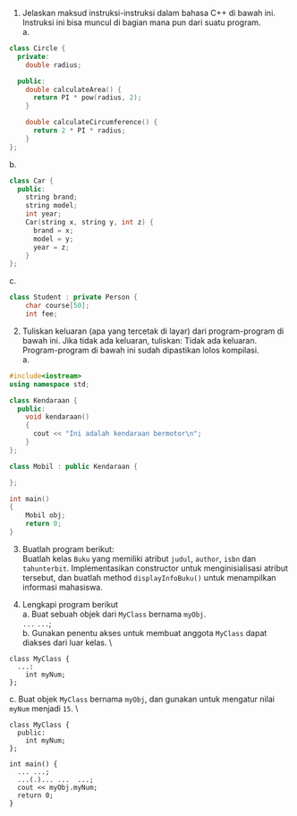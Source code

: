 1. Jelaskan maksud instruksi-instruksi dalam bahasa C++ di bawah ini. Instruksi ini bisa muncul di bagian mana pun dari suatu program. \
a. 
```c++
class Circle {
  private: 
    double radius;

  public:
    double calculateArea() {
      return PI * pow(radius, 2); 
    }

    double calculateCircumference() {
      return 2 * PI * radius;
    }
};
```
b.
```c++
class Car {        
  public:          
    string brand;  
    string model;  
    int year;      
    Car(string x, string y, int z) {
      brand = x;
      model = y;
      year = z;
    }
};
```
c. 
```c++
class Student : private Person {
    char course[50];
    int fee;
```

2. Tuliskan keluaran (apa yang tercetak di layar) dari program-program di bawah ini. Jika tidak ada keluaran, tuliskan: Tidak ada keluaran. Program-program di bawah ini sudah dipastikan lolos kompilasi. \
a. 
```c++
#include<iostream>
using namespace std;

class Kendaraan {
  public:
    void kendaraan()
    {
      cout << "Ini adalah kendaraan bermotor\n";
    }
};

class Mobil : public Kendaraan {

};

int main()
{   
    Mobil obj;
    return 0;
}
```

3. Buatlah program berikut: \
Buatlah kelas `Buku` yang memiliki atribut `judul`, `author`, `isbn` dan `tahunterbit`. Implementasikan constructor untuk menginisialisasi atribut tersebut, dan buatlah method `displayInfoBuku()` untuk menampilkan informasi mahasiswa. 

4. Lengkapi program berikut \
a. Buat sebuah objek dari `MyClass` bernama `myObj`. \
`...`  `...`; \
b. Gunakan penentu akses untuk membuat anggota `MyClass` dapat diakses dari luar kelas. \
```
class MyClass {
  ...:
    int myNum;
};
```
c. Buat objek `MyClass` bernama `myObj`, dan gunakan untuk mengatur nilai `myNum` menjadi `15`. \
```
class MyClass {
  public:
    int myNum;
};

int main() {
  ... ...;
  ...(.)... ...  ...;
  cout << myObj.myNum; 
  return 0;
}
```

